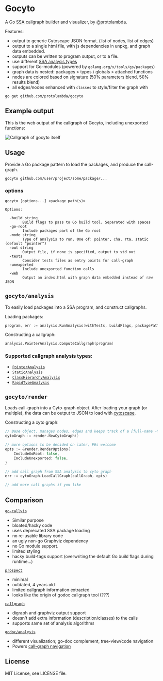 # Gocyto

A Go [SSA](https://godoc.org/golang.org/x/tools/go/ssa) callgraph builder and visualizer, by @protolambda.

Features:
- output to generic Cytoscape JSON format. (list of nodes, list of edges)
- output to a single html file, with js dependencies in unpkg, and graph data embedded.
- outputs can be written to program output, or to a file.
- use different [SSA analysis types](#supported-callgraph-analysis-types)
- support for Go-modules (powered by `golang.org/x/tools/go/packages`)
- graph data is nested: packages > types / globals > attached functions
- nodes are colored based on signature (50% parameters blend, 50% results blend)
- all edges/nodes enhanced with `classes` to style/filter the graph with

```
go get github.com/protolambda/gocyto
```

## Example output

This is the web output of the callgraph of Gocyto, including unexported functions:

![Callgraph of gocyto itself](./callgraph.png)


## Usage

Provide a Go package pattern to load the packages, and produce the call-graph.

```bash
gocyto github.com/user/project/some/package/...
```

### options

```
gocyto [options...] <package path(s)>

Options:

  -build string
    	Build flags to pass to Go build tool. Separated with spaces
  -go-root
    	Include packages part of the Go root
  -mode string
    	Type of analysis to run. One of: pointer, cha, rta, static (default "pointer")
  -out string
    	Output file, if none is specified, output to std out
  -tests
    	Consider tests files as entry points for call-graph
  -unexported
    	Include unexported function calls
  -web
    	Output an index.html with graph data embedded instead of raw JSON
```



## `gocyto/analysis`

To easily load packages into a SSA program, and construct callgraphs.

Loading packages:

```go
program, err := analysis.RunAnalysis(withTests, buildFlags, packagePatterns)
```

Constructing a callgraph:

```go
analysis.PointerAnalysis.ComputeCallgraph(program)
```

### Supported callgraph analysis types:

- [`PointerAnalysis`](golang.org/x/tools/go/pointer)
- [`StaticAnalysis`](golang.org/x/tools/go/callgraph/static)
- [`ClassHierarchyAnalysis`](golang.org/x/tools/go/callgraph/cha)
- [`RapidTypeAnalysis`](golang.org/x/tools/go/callgraph/rta)

## `gocyto/render`

Loads call-graph into a Cyto-graph object. After loading your graph (or multiple),
 the data can be output to JSON to load with [cytoscape](http://js.cytoscape.org/#notation/elements-json).

Constructing a cyto graph:

```go
// Base object, manages nodes, edges and keeps track of a [full-name -> ID] map for shorter IDs
cytoGraph := render.NewCytoGraph()

// more options to be decided on later, PRs welcome
opts := &render.RenderOptions{
    IncludeGoRoot: false,
    IncludeUnexported: false,
}

// add call graph from SSA analysis to cyto graph
err := cytoGraph.LoadCallGraph(callGraph, opts)

// add more call graphs if you like
```

## Comparison

[`go-callvis`](https://github.com/TrueFurby/go-callvis)
- Similar purpose
- bloated/hacky code
- uses deprecated SSA package loading
- no re-usable library code
- an ugly non-go Graphviz dependency
- no Go module support.
- limited styling
- hacky build-tags support (overwriting the default Go build flags during runtime...)

[`prospect`](https://github.com/CorgiMan/prospect/blob/master/main.go)
- minimal
- outdated, 4 years old
- limited callgraph information extracted
- looks like the origin of godoc callgraph tool (???)

[`callgraph`](https://github.com/golang/tools/blob/master/cmd/callgraph/main.go)
- digraph and graphviz output support
- doesn't add extra information (description/classes) to the calls
- supports same set of analysis algorithms

[`godoc/analysis`](https://godoc.org/golang.org/x/tools/godoc/analysis)
- different visualization; go-doc complement, tree-view/code navigation
- Powers [call-graph navigation](https://golang.org/lib/godoc/analysis/help.html)


## License

MIT License, see LICENSE file.

